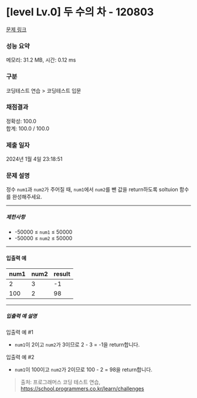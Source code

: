 # [level Lv.0] 두 수의 차 - 120803 

[문제 링크](https://school.programmers.co.kr/learn/courses/30/lessons/120803) 

### 성능 요약

메모리: 31.2 MB, 시간: 0.12 ms

### 구분

코딩테스트 연습 > 코딩테스트 입문

### 채점결과

정확성: 100.0<br/>합계: 100.0 / 100.0

### 제출 일자

2024년 1월 4일 23:18:51

### 문제 설명

<p>정수 <code>num1</code>과 <code>num2</code>가 주어질 때, <code>num1</code>에서&nbsp;<code>num2</code>를 뺀 값을 return하도록 soltuion 함수를 완성해주세요.</p>

<hr>

<h5>제한사항</h5>

<ul>
<li>-50000 ≤ <code>num1</code> ≤ 50000</li>
<li>-50000 ≤ <code>num2</code> ≤ 50000</li>
</ul>

<hr>

<h4>입출력 예</h4>
<table class="table">
        <thead><tr>
<th>num1</th>
<th>num2</th>
<th>result</th>
</tr>
</thead>
        <tbody><tr>
<td>2</td>
<td>3</td>
<td>-1</td>
</tr>
<tr>
<td>100</td>
<td>2</td>
<td>98</td>
</tr>
</tbody>
      </table>
<hr>

<h5>입출력 예 설명</h5>

<p>입출력 예 #1</p>

<ul>
<li><code>num1</code>이 2이고 <code>num2</code>가 3이므로 2 - 3 = -1을 return합니다.</li>
</ul>

<p>입출력 예 #2</p>

<ul>
<li><code>num1</code>이 100이고 <code>num2</code>가 2이므로 100 - 2 = 98을 return합니다.</li>
</ul>


> 출처: 프로그래머스 코딩 테스트 연습, https://school.programmers.co.kr/learn/challenges